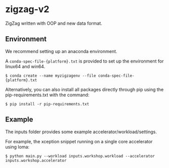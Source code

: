 # zigzag-v2
ZigZag written with OOP and new data format.

## Environment

We recommend setting up an anaconda environment.

A `conda-spec-file-{platform}.txt` is provided to set up the environment for linux64 and win64.

`$ conda create --name myzigzagenv --file conda-spec-file-{platform}.txt`

Alternatively, you can also install all packages directly through pip using the pip-requirements.txt with the command:

`$ pip install -r pip-requirements.txt`

## Example

The inputs folder provides some example accelerator/workload/settings.

For example, the xception snippet running on a single core accelerator using loma:

`$ python main.py --workload inputs.workshop.workload --accelerator inputs.workshop.accelerator`

